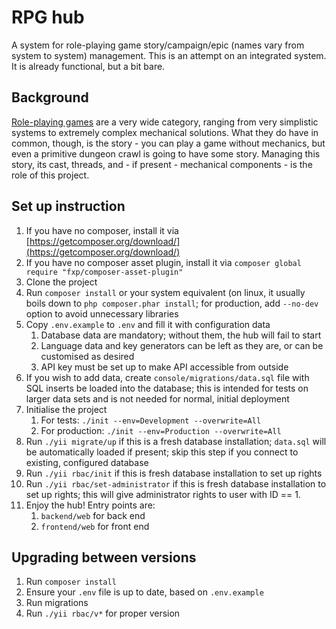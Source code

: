 # RPG hub
A system for role-playing game story/campaign/epic (names vary from system to system) management. This is an attempt on an integrated system. It is already functional, but a bit bare.

## Background
[Role-playing games](https://en.wikipedia.org/wiki/Role-playing_game) are a very wide category, ranging from very simplistic systems to extremely complex mechanical solutions. What they do have in common, though, is the story - you can play a game without mechanics, but even a primitive dungeon crawl is going to have some story. Managing this story, its cast, threads, and - if present - mechanical components - is the role of this project.

## Set up instruction
1. If you have no composer, install it via [https://getcomposer.org/download/](https://getcomposer.org/download/)
1. If you have no composer asset plugin, install it via `composer global require "fxp/composer-asset-plugin"`
1. Clone the project
1. Run `composer install` or your system equivalent (on linux, it usually boils down to `php composer.phar install`; for production, add `--no-dev` option to avoid unnecessary libraries
1. Copy `.env.example` to `.env` and fill it with configuration data
    1. Database data are mandatory; without them, the hub will fail to start
    1. Language data and key generators can be left as they are, or can be customised as desired
    1. API key must be set up to make API accessible from outside
1. If you wish to add data, create `console/migrations/data.sql` file with SQL inserts be loaded into the database; this is intended for tests on larger data sets and is not needed for normal, initial deployment
1. Initialise the project
    1. For tests: `./init --env=Development --overwrite=All`
    1. For production: `./init --env=Production --overwrite=All`
1. Run `./yii migrate/up` if this is a fresh database installation; `data.sql` will be automatically loaded if present; skip this step if you connect to existing, configured database
1. Run `./yii rbac/init` if this is fresh database installation to set up rights
1. Run `./yii rbac/set-administrator` if this is fresh database installation to set up rights; this will give administrator rights to user with ID == 1.
1. Enjoy the hub! Entry points are:
    1. `backend/web` for back end
    1. `frontend/web` for front end

## Upgrading between versions
1. Run `composer install`
1. Ensure your `.env` file is up to date, based on `.env.example` 
1. Run migrations
1. Run `./yii rbac/v*` for proper version

